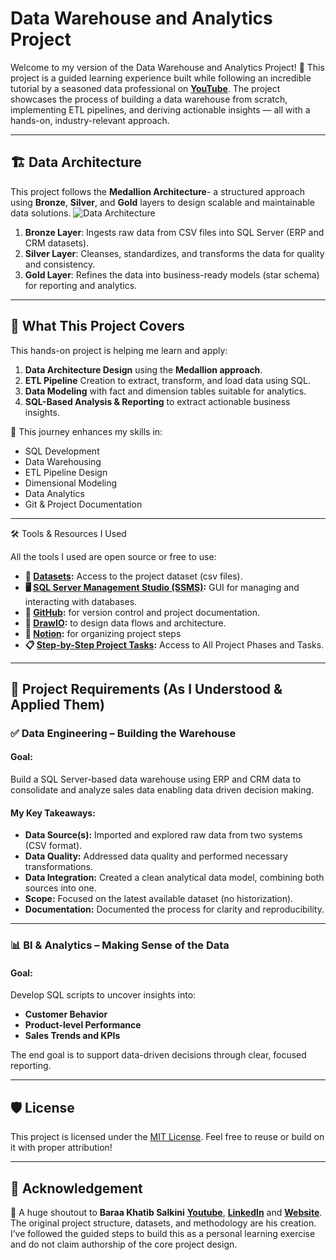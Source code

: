 # Data Warehouse and Analytics Project

Welcome to my version of the Data Warehouse and Analytics Project! 🚀
This project is a guided learning experience built while following an incredible tutorial by a seasoned data professional on **[YouTube](https://www.youtube.com/@DataWithBaraa)**. The project showcases the process of building a data warehouse from scratch, implementing ETL pipelines, and deriving actionable insights — all with a hands-on, industry-relevant approach.

---

## 🏗️ Data Architecture

This project follows the **Medallion Architecture**- a structured approach using **Bronze**, **Silver**, and **Gold** layers to design scalable and maintainable data solutions.
![Data Architecture](https://github.com/user-attachments/assets/90562c9a-e28c-40e6-a3da-ca77dc4528a3)

1. **Bronze Layer**: Ingests raw data from CSV files into SQL Server (ERP and CRM datasets).
2. **Silver Layer**: Cleanses, standardizes, and transforms the data for quality and consistency.
3. **Gold Layer**: Refines the data into business-ready models (star schema) for reporting and analytics.

---

## 📖 What This Project Covers

This hands-on project is helping me learn and apply:

1. **Data Architecture Design** using the **Medallion approach**.
2. **ETL Pipeline** Creation to extract, transform, and load data using SQL.
3. **Data Modeling** with fact and dimension tables suitable for analytics.
4. **SQL-Based Analysis & Reporting** to extract actionable business insights.

🎯 This journey enhances my skills in:
- SQL Development
- Data Warehousing
- ETL Pipeline Design
- Dimensional Modeling
- Data Analytics
- Git & Project Documentation

---

🛠️ Tools & Resources I Used

All the tools I used are open source or free to use:
- **📂 [Datasets](Datasets/):** Access to the project dataset (csv files).
- **🖥️ [SQL Server Management Studio (SSMS)](https://learn.microsoft.com/en-us/ssms/install/install?view=sql-server-ver16):** GUI for managing and interacting with databases.
- **🔧 [GitHub](https://github.com/):** for version control and project documentation.
- **🎨 [DrawIO](https://www.drawio.com/):** to design data flows and architecture.
- **🧠 [Notion](https://www.notion.com/):** for organizing project steps
- **📋 [Step-by-Step Project Tasks](https://www.notion.so/Data-Warehouse-Project-22c3e2a31005806b8e59c3510c87dde9?source=copy_link):** Access to All Project Phases and Tasks.

---

## 🚀 Project Requirements (As I Understood & Applied Them)

### ✅ Data Engineering – Building the Warehouse

#### Goal:
Build a SQL Server-based data warehouse using ERP and CRM data to consolidate and analyze sales data enabling data driven decision making.

#### My Key Takeaways:
- **Data Source(s):** Imported and explored raw data from two systems (CSV format).
- **Data Quality:** Addressed data quality and performed necessary transformations.
- **Data Integration:** Created a clean analytical data model, combining both sources into one.
- **Scope:** Focused on the latest available dataset (no historization).
- **Documentation:** Documented the process for clarity and reproducibility.

---

### 📊 BI & Analytics – Making Sense of the Data

#### Goal:
Develop SQL scripts to uncover insights into:
- **Customer Behavior**
- **Product-level Performance**
- **Sales Trends and KPIs**

The end goal is to support data-driven decisions through clear, focused reporting.

---

## 🛡️ License

This project is licensed under the [MIT License](LICENSE). Feel free to reuse or build on it with proper attribution!

---

## 🌟 Acknowledgement

🙏 A huge shoutout to **Baraa Khatib Salkini** **[Youtube](https://www.youtube.com/@DataWithBaraa)**, **[LinkedIn](https://www.linkedin.com/in/baraa-khatib-salkini-845b1b55/)** and **[Website](https://www.datawithbaraa.com/)**. The original project structure, datasets, and methodology are his creation. I’ve followed the guided steps to build this as a personal learning exercise and do not claim authorship of the core project design.
